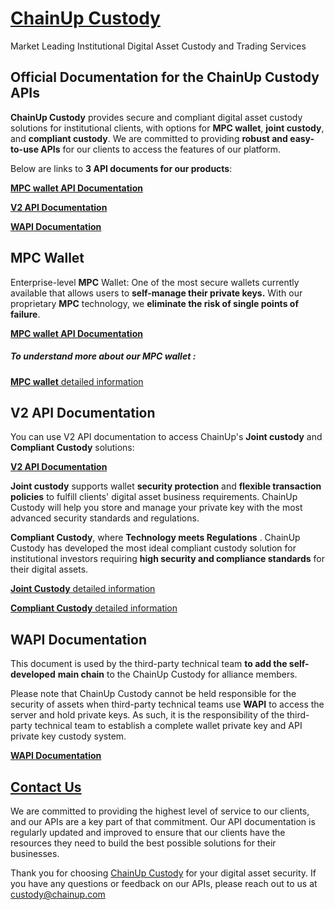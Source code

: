 # [ChainUp Custody](https://custody.chainup.com/)

Market Leading Institutional Digital Asset Custody and Trading Services



## Official Documentation for the  ChainUp Custody APIs

**ChainUp Custody** provides secure and compliant digital asset custody solutions for institutional clients, with options for **MPC wallet**, **joint custody**, and **compliant custody**. We are committed to providing **robust and easy-to-use APIs** for our clients to access the features of our platform. 



Below are links to **3 API documents for our products**: 

[**MPC wallet API Documentation**](https://custodydocs.chainup.com/en/latest/API-MPC/index.html#chainup-mpc-wallet)

[**V2 API Documentation**](https://custodydocs.chainup.com/en/latest/API-WaaS-V2/index.html#chainup-custody-v2)

[**WAPI Documentation** ](https://custodydocs.chainup.com/en/latest/API-WAPI/index.html#chainup-custody-wapi)



## MPC Wallet

Enterprise-level **MPC** Wallet: One of the most secure wallets currently available that allows users to **self-manage their private keys.**  With our proprietary **MPC** technology, we **eliminate the risk of single points of failure**. 

[**MPC wallet API Documentation** ](https://custodydocs.chainup.com/en/latest/API-MPC/index.html#chainup-mpc-wallet)



##### To understand more about our MPC wallet :

[**MPC wallet** detailed information](https://custody.chainup.com/mpc)





## V2 API Documentation

You can use V2 API documentation to access ChainUp's **Joint custody** and **Compliant Custody** solutions: 


[**V2 API Documentation** ](https://custodydocs.chainup.com/en/latest/API-WaaS-V2/index.html#chainup-custody-v2)



**Joint custody** supports wallet **security protection** and **flexible transaction policies** to fulfill clients' digital asset business requirements. ChainUp Custody will help you store and manage your private key with the most advanced security standards and regulations.

**Compliant Custody**, where **Technology meets Regulations** . ChainUp Custody has developed the most ideal compliant custody solution for institutional investors requiring **high security and compliance standards** for their digital assets.



[**Joint Custody** detailed information](https://custody.chainup.com/joint)

[**Compliant Custody** detailed information](https://custody.chainup.com/compliant)





## WAPI Documentation

This document is used by the third-party technical team **to add the self-developed** **main chain** to the ChainUp Custody for alliance members.

Please note that ChainUp Custody cannot be held responsible for the security of assets when third-party technical teams use **WAPI** to access the server and hold private keys. As such, it is the responsibility of the third-party technical team to establish a complete wallet private key and API private key custody system.

[**WAPI Documentation** ](https://custodydocs.chainup.com/en/latest/API-WAPI/index.html#chainup-custody-wapi)



## [**Contact Us**](https://custody.chainup.com/contact)

We are committed to providing the highest level of service to our clients, and our APIs are a key part of that commitment. Our API documentation is regularly updated and improved to ensure that our clients have the resources they need to build the best possible solutions for their businesses.



Thank you for choosing [ChainUp Custody](https://custody.chainup.com/) for your digital asset security. If you have any questions or feedback on our APIs, please reach out to us at [custody@chainup.com](mailto:custody@chainup.com)
